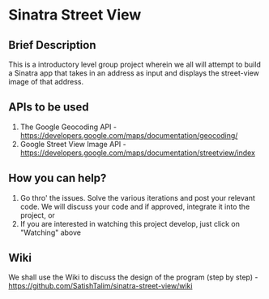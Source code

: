 Sinatra Street View
===================


Brief Description
-----------------

This is a introductory level group project wherein we all will attempt to build a Sinatra app that takes in an address as input and displays the street-view image of that address.


APIs to be used
---------------

1. The Google Geocoding API - https://developers.google.com/maps/documentation/geocoding/
2. Google Street View Image API - https://developers.google.com/maps/documentation/streetview/index


How you can help?
-----------------

1. Go thro' the issues. Solve the various iterations and post your relevant code. We will discuss your code and if approved, integrate it into the project, or
2. If you are interested in watching this project develop, just click on "Watching" above


Wiki
----

We shall use the Wiki to discuss the design of the program (step by step) - https://github.com/SatishTalim/sinatra-street-view/wiki




